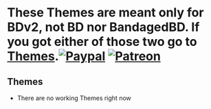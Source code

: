 # These Themes are meant only for BDv2, not BD nor BandagedBD. If you got either of those two go to [Themes](https://github.com/mwittrien/BetterDiscordAddons/tree/master/Themes/).[![Paypal][paypal-badge]][paypal-link] [![Patreon][patreon-badge]][patreon-link]

[paypal-badge]: https://img.shields.io/badge/Paypal-Donate!-%23003087.svg?logo=paypal&style=flat
[paypal-link]: https://paypal.me/MircoWittrien

[patreon-badge]: https://img.shields.io/badge/Patreon-Support!-%23F96854.svg?logo=patreon&style=flat
[patreon-link]: https://patreon.com/MircoWittrien

## Themes
 - There are no working Themes right now